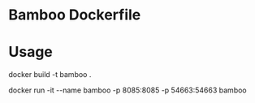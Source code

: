 # Bamboo Dockerfile
# Usage 
docker build -t bamboo .

docker run -it --name bamboo -p 8085:8085 -p 54663:54663 bamboo
